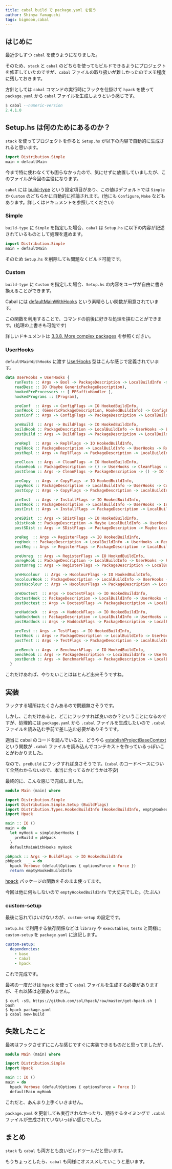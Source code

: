 ```yaml
---
title: cabal build で package.yaml を使う
author: Shinya Yamaguchi
tags: bigmoon,cabal
---
```


## はじめに

最近少しずつ `cabal` を使うようになりました。

そのため、`stack` と `cabal` のどちらを使ってもビルドできるようにプロジェクトを修正していたのですが、`cabal` ファイルの取り扱いが難しかったのでメモ程度に残しておきます。

方針としては `cabal` コマンドの実行時にフックを仕掛けて `hpack` を使って `package.yaml` から `cabal` ファイルを生成しようという感じです。

```hs
$ cabal --numeric-version
2.4.1.0
```

<!--more-->

## Setup.hs は何のためにあるのか？

`stack` を使ってプロジェクトを作ると `Setup.hs` が以下の内容で自動的に生成されると思います。

```hs
import Distribution.Simple
main = defaultMain
```

今まで特に使わなくても困らなかったので、気にせずに放置していましたが、このファイルが今回の主役になります。

`cabal` には [build-type](https://www.haskell.org/cabal/users-guide/developing-packages.html#pkg-field-build-type) という設定項目があり、この値はデフォルトでは `Simple` か `Custom` のどちらかに自動的に推論されます。(他にも `Configure`, `Make` などもあります。詳しくはドキュメントを参照してください)

### Simple

`build-type` に `Simple` を指定した場合、`cabal` は `Setup.hs` に以下の内容が記述されているものとして処理を進めます。

```haskell
import Distribution.Simple
main = defaultMain
```

そのため `Setup.hs` を削除しても問題なくビルド可能です。

### Custom

`build-type` に `Custom` を指定した場合、`Setup.hs` の内容をユーザが自由に書き換えることができます。

Cabal には [defaultMainWithHooks](https://www.stackage.org/haddock/lts-13.0/Cabal-2.4.1.0/Distribution-Simple.html#v:defaultMainWithHooks) という素晴らしい関数が用意されています。

この関数を利用することで、コマンドの前後に好きな処理を挟むことができます。(処理の上書きも可能です)

詳しいドキュメントは [3.3.8. More complex packages](https://www.haskell.org/cabal/users-guide/developing-packages.html#more-complex-packages) を参照ください。

### UserHooks

`defaultMainWithHooks` に渡す [UserHooks](https://www.stackage.org/haddock/lts-13.0/Cabal-2.4.1.0/Distribution-Simple.html#t:UserHooks) 型はこんな感じで定義されています。

```hs
data UserHooks = UserHooks {
    runTests :: Args -> Bool -> PackageDescription -> LocalBuildInfo -> IO (),
    readDesc :: IO (Maybe GenericPackageDescription),
    hookedPreProcessors :: [ PPSuffixHandler ],
    hookedPrograms :: [Program],

    preConf  :: Args -> ConfigFlags -> IO HookedBuildInfo,
    confHook :: (GenericPackageDescription, HookedBuildInfo) -> ConfigFlags -> IO LocalBuildInfo,
    postConf :: Args -> ConfigFlags -> PackageDescription -> LocalBuildInfo -> IO (),

    preBuild  :: Args -> BuildFlags -> IO HookedBuildInfo,
    buildHook :: PackageDescription -> LocalBuildInfo -> UserHooks -> BuildFlags -> IO (),
    postBuild :: Args -> BuildFlags -> PackageDescription -> LocalBuildInfo -> IO (),

    preRepl  :: Args -> ReplFlags -> IO HookedBuildInfo,
    replHook :: PackageDescription -> LocalBuildInfo -> UserHooks -> ReplFlags -> [String] -> IO (),
    postRepl :: Args -> ReplFlags -> PackageDescription -> LocalBuildInfo -> IO (),

    preClean  :: Args -> CleanFlags -> IO HookedBuildInfo,
    cleanHook :: PackageDescription -> () -> UserHooks -> CleanFlags -> IO (),
    postClean :: Args -> CleanFlags -> PackageDescription -> () -> IO (),

    preCopy  :: Args -> CopyFlags -> IO HookedBuildInfo,
    copyHook :: PackageDescription -> LocalBuildInfo -> UserHooks -> CopyFlags -> IO (),
    postCopy :: Args -> CopyFlags -> PackageDescription -> LocalBuildInfo -> IO (),

    preInst  :: Args -> InstallFlags -> IO HookedBuildInfo,
    instHook :: PackageDescription -> LocalBuildInfo -> UserHooks -> InstallFlags -> IO (),
    postInst :: Args -> InstallFlags -> PackageDescription -> LocalBuildInfo -> IO (),

    preSDist  :: Args -> SDistFlags -> IO HookedBuildInfo,
    sDistHook :: PackageDescription -> Maybe LocalBuildInfo -> UserHooks -> SDistFlags -> IO (),
    postSDist :: Args -> SDistFlags -> PackageDescription -> Maybe LocalBuildInfo -> IO (),

    preReg  :: Args -> RegisterFlags -> IO HookedBuildInfo,
    regHook :: PackageDescription -> LocalBuildInfo -> UserHooks -> RegisterFlags -> IO (),
    postReg :: Args -> RegisterFlags -> PackageDescription -> LocalBuildInfo -> IO (),

    preUnreg  :: Args -> RegisterFlags -> IO HookedBuildInfo,
    unregHook :: PackageDescription -> LocalBuildInfo -> UserHooks -> RegisterFlags -> IO (),
    postUnreg :: Args -> RegisterFlags -> PackageDescription -> LocalBuildInfo -> IO (),

    preHscolour  :: Args -> HscolourFlags -> IO HookedBuildInfo,
    hscolourHook :: PackageDescription -> LocalBuildInfo -> UserHooks -> HscolourFlags -> IO (),
    postHscolour :: Args -> HscolourFlags -> PackageDescription -> LocalBuildInfo -> IO (),

    preDoctest  :: Args -> DoctestFlags -> IO HookedBuildInfo,
    doctestHook :: PackageDescription -> LocalBuildInfo -> UserHooks -> DoctestFlags -> IO (),
    postDoctest :: Args -> DoctestFlags -> PackageDescription -> LocalBuildInfo -> IO (),

    preHaddock  :: Args -> HaddockFlags -> IO HookedBuildInfo,
    haddockHook :: PackageDescription -> LocalBuildInfo -> UserHooks -> HaddockFlags -> IO (),
    postHaddock :: Args -> HaddockFlags -> PackageDescription -> LocalBuildInfo -> IO (),

    preTest :: Args -> TestFlags -> IO HookedBuildInfo,
    testHook :: Args -> PackageDescription -> LocalBuildInfo -> UserHooks -> TestFlags -> IO (),
    postTest :: Args -> TestFlags -> PackageDescription -> LocalBuildInfo -> IO (),

    preBench :: Args -> BenchmarkFlags -> IO HookedBuildInfo,
    benchHook :: Args -> PackageDescription -> LocalBuildInfo -> UserHooks -> BenchmarkFlags -> IO (),
    postBench :: Args -> BenchmarkFlags -> PackageDescription -> LocalBuildInfo -> IO ()
  }
```

これだけあれば、やりたいことはほとんど出来そうですね。

## 実装

フックする場所はたくさんあるので問題無さそうです。

しかし、これだけあると、どこにフックすれば良いのか？ということになるのですが、処理的には `package.yaml` から `.cabal` ファイルを生成したいので `.cabal` ファイルを読み込む手前で差し込む必要がありそうです。

適当に cabal のコードを読んでいると、どうやら [establishProjectBaseContext](https://github.com/haskell/cabal/blob/e15d87d542b4b23983aed3d54e0b42585257f453/cabal-install/Distribution/Client/CmdBuild.hs#L119) という関数が `.cabal` ファイルを読み込んでコンテキストを作っているっぽいことがわかりました。

なので、`preBuild` にフックすれば良さそうです。(`cabal` のコードベースについて全然わからないので、本当に合ってるかどうかは不安)

最終的に、こんな感じで完成しました。

```hs
module Main (main) where

import Distribution.Simple
import Distribution.Simple.Setup (BuildFlags)
import Distribution.Types.HookedBuildInfo (HookedBuildInfo, emptyHookedBuildInfo)
import Hpack

main :: IO ()
main = do
  let myHook = simpleUserHooks {
    preBuild = pbHpack
  }
  defaultMainWithHooks myHook

pbHpack :: Args -> BuildFlags -> IO HookedBuildInfo
pbHpack _ _ = do
  hpack Verbose (defaultOptions { optionsForce = Force })
  return emptyHookedBuildInfo
```

[hpack](https://www.stackage.org/package/hpack) パッケージの関数をそのまま使ってます。

今回は他に何もしないので `emptyHookedBuildInfo` で大丈夫でした。(たぶん)

### custom-setup

最後に忘れてはいけないのが、`custom-setup` の設定です。

`Setup.hs` で利用する依存関係などは `library` や `executables`, `tests` と同様に `custom-setup` を `package.yaml` に追記します。

```yaml
custom-setup:
  dependencies:
    - base
    - Cabal
    - hpack
```

これで完成です。

最初の一度だけは `hpack` を使って `cabal` ファイルを生成する必要がありますが、それ以降は必要ありません。

```shell
$ curl -sSL https://github.com/sol/hpack/raw/master/get-hpack.sh | bash
$ hpack package.yaml
$ cabal new-build
```

## 失敗したこと

最初はフックさせずにこんな感じですぐに実装できるものだと思ってましたが、

```hs
module Main (main) where

import Distribution.Simple
import Hpack

main :: IO ()
main = do
  hpack Verbose (defaultOptions { optionsForce = Force })
  defaultMain myHook
```

これだと、あんまり上手くいきません。

`package.yaml` を更新しても実行されなかったり、期待するタイミングで `.cabal` ファイルが生成されていないっぽい感じでした。

## まとめ

`stack` も `cabal` も両方とも良いビルドツールだと思います。

もうちょっとしたら、`cabal` も同様にオススメしていこうと思います。